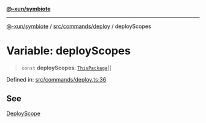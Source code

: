 [**@-xun/symbiote**](../../../../README.md)

***

[@-xun/symbiote](../../../../README.md) / [src/commands/deploy](../README.md) / deployScopes

# Variable: deployScopes

> `const` **deployScopes**: [`ThisPackage`](../../../configure/enumerations/ThisPackageGlobalScope.md#thispackage)[]

Defined in: [src/commands/deploy.ts:36](https://github.com/Xunnamius/symbiote/blob/3911bb5748d7ecd905ce3bbd9106aa0ea0787160/src/commands/deploy.ts#L36)

## See

[DeployScope](../../../configure/enumerations/ThisPackageGlobalScope.md)
